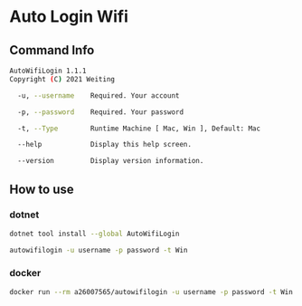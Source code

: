 # Auto Login Wifi

## Command Info

```bash
AutoWifiLogin 1.1.1
Copyright (C) 2021 Weiting

  -u, --username    Required. Your account

  -p, --password    Required. Your password

  -t, --Type        Runtime Machine [ Mac, Win ], Default: Mac

  --help            Display this help screen.

  --version         Display version information.
```

## How to use

### dotnet

```bash
dotnet tool install --global AutoWifiLogin

autowifilogin -u username -p password -t Win
```

### docker

```bash
docker run --rm a26007565/autowifilogin -u username -p password -t Win
```
